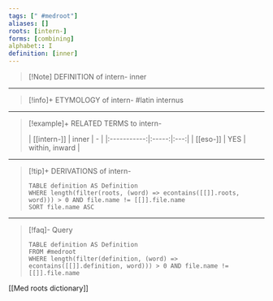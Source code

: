 ```yaml
---
tags: [" #medroot"]
aliases: []
roots: [intern-]
forms: [combining]
alphabet:: I
definition: [inner]
---
```

>[!Note] DEFINITION of intern-
>inner
_____
>[!info]+ ETYMOLOGY of intern-
>#latin internus
_____
>[!example]+ RELATED TERMS to intern-
>
>| [[intern-]] | inner |  -  |
|:-----------:|:-----:|:---:|
|  [[eso-]]   |  YES  | within, inward    |
_____
>[!tip]+ DERIVATIONS of intern-
>```dataview
>TABLE definition AS Definition 
>WHERE length(filter(roots, (word) => econtains([[]].roots, word))) > 0 AND file.name != [[]].file.name
>SORT file.name ASC
>```
___
>[!faq]- Query
>
>```dataview
>TABLE definition AS Definition
>FROM #medroot
>WHERE length(filter(definition, (word) => econtains([[]].definition, word))) > 0 AND file.name != [[]].file.name
>```

[[Med roots dictionary]]